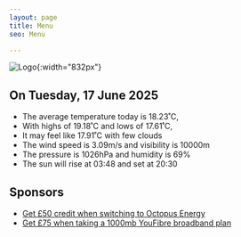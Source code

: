 ```yaml
---
layout: page
title: Menu
seo: Menu

---
```


![Logo](/images/logo.jpg){:width="832px"}

<!-- weather_marker starts -->
## On Tuesday, 17 June 2025

- The average temperature today is 18.23˚C,
- With highs of 19.18˚C and lows of 17.61˚C,
- It may feel like 17.91˚C with few clouds
- The wind speed is 3.09m/s and visibility is 10000m
- The pressure is 1026hPa and humidity is 69%
- The sun will rise at 03:48 and set at 20:30

<!-- weather_marker ends -->

## Sponsors

- [Get £50 credit when switching to Octopus Energy](https://bit.ly/3oD1nnS)
- [Get £75 when taking a 1000mb YouFibre broadband plan](https://aklam.io/91zWhU?)
